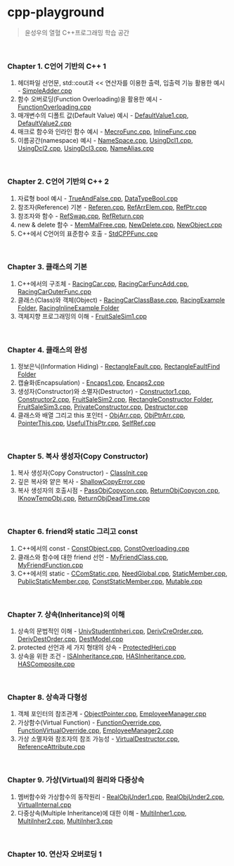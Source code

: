 # cpp-playground
> 윤성우의 열혈 C++프로그래밍 학습 공간
<br/> 

### Chapter 1. C언어 기반의 C++ 1
1. 헤더파일 선언문, std::cout과 << 연산자를 이용한 출력, 입출력 기능 활용한 예시 - [SimpleAdder.cpp](https://github.com/je-s0n/cpp-playground/blob/main/cp01/SimpleAdder.cpp)
2. 함수 오버로딩(Function Overloading)을 활용한 예시 - [FunctionOverloading.cpp](https://github.com/je-s0n/cpp-playground/blob/main/cp01/FunctionOverloading.cpp)
3. 매개변수의 디폴트 값(Default Value) 예시 - [DefaultValue1.cpp](https://github.com/je-s0n/cpp-playground/blob/main/cp01/DefaultValue1.cpp), [DefaultValue2.cpp](https://github.com/je-s0n/cpp-playground/blob/main/cp01/DefaultValue2.cpp)
4. 매크로 함수와 인라인 함수 예시 - [MecroFunc.cpp](https://github.com/je-s0n/cpp-playground/blob/main/cp01/MecroFunc.cpp), [InlineFunc.cpp](https://github.com/je-s0n/cpp-playground/blob/main/cp01/InlineFunc.cpp)
5. 이름공간(namespace) 예시 - [NameSpace.cpp](https://github.com/je-s0n/cpp-playground/blob/main/cp01/NameSpace.cpp), [UsingDcl1.cpp](https://github.com/je-s0n/cpp-playground/blob/main/cp01/UsingDcl1.cpp), [UsingDcl2.cpp](https://github.com/je-s0n/cpp-playground/blob/main/cp01/UsingDcl2.cpp), [UsingDcl3.cpp](https://github.com/je-s0n/cpp-playground/blob/main/cp01/UsingDcl3.cpp), [NameAlias.cpp](https://github.com/je-s0n/cpp-playground/blob/main/cp01/NameAlias.cpp)
<br/>

### Chapter 2. C언어 기반의 C++ 2
1. 자료형 bool 예시 - [TrueAndFalse.cpp](https://github.com/je-s0n/cpp-playground/blob/main/cp02/TrueAndFalse.cpp), [DataTypeBool.cpp](https://github.com/je-s0n/cpp-playground/blob/main/cp02/DataTypeBool.cpp)
2. 참조자(Reference) 기본 - [Referen.cpp](https://github.com/je-s0n/cpp-playground/blob/main/cp02/Referen.cpp), [RefArrElem.cpp](https://github.com/je-s0n/cpp-playground/blob/main/cp02/RefArrElem.cpp), [RefPtr.cpp](https://github.com/je-s0n/cpp-playground/blob/main/cp02/RefPtr.cpp)
3. 참조자와 함수 - [RefSwap.cpp](https://github.com/je-s0n/cpp-playground/blob/main/cp02/RefSwap.cpp), [RefReturn.cpp](https://github.com/je-s0n/cpp-playground/blob/main/cp02/RefReturn.cpp)
4. new & delete 함수 - [MemMalFree.cpp](https://github.com/je-s0n/cpp-playground/blob/main/cp02/MemMalFree.cpp), [NewDelete.cpp](https://github.com/je-s0n/cpp-playground/blob/main/cp02/NewDelete.cpp), [NewObject.cpp](https://github.com/je-s0n/cpp-playground/blob/main/cp02/NewObject.cpp)
5. C++에서 C언어의 표준함수 호출 - [StdCPPFunc.cpp](https://github.com/je-s0n/cpp-playground/blob/main/cp02/StdCPPFunc.cpp)
<br/>

### Chapter 3. 클래스의 기본
1) C++에서의 구조체 - [RacingCar.cpp](https://github.com/je-s0n/cpp-playground/blob/main/cp03/RacingCar.cpp), [RacingCarFuncAdd.cpp](https://github.com/je-s0n/cpp-playground/blob/main/cp03/RacingCarFuncAdd.cpp), [RacingCarOuterFunc.cpp](https://github.com/je-s0n/cpp-playground/blob/main/cp03/RacingCarOuterFunc.cpp)
2) 클래스(Class)와 객체(Object) - [RacingCarClassBase.cpp](https://github.com/je-s0n/cpp-playground/blob/main/cp03/RacingCarClassBase.cpp), [RacingExample Folder](https://github.com/je-s0n/cpp-playground/tree/main/cp03/RacingExample), [RacingInlineExample Folder](https://github.com/je-s0n/cpp-playground/tree/main/cp03/RacingInlineExample)
3) 객체지향 프로그래밍의 이해 - [FruitSaleSim1.cpp](https://github.com/je-s0n/cpp-playground/blob/main/cp03/FruitSaleSim1.cpp)
<br/>

### Chapter 4. 클래스의 완성
1) 정보은닉(Information Hiding) - [RectangleFault.cpp](https://github.com/je-s0n/cpp-playground/blob/main/cp04/RectangleFault.cpp), [RectangleFaultFind Folder](https://github.com/je-s0n/cpp-playground/tree/main/cp04/RectangleFaultFind)
2) 캡슐화(Encapsulation) - [Encaps1.cpp](https://github.com/je-s0n/cpp-playground/blob/main/cp04/Encaps1.cpp), [Encaps2.cpp](https://github.com/je-s0n/cpp-playground/blob/main/cp04/Encaps2.cpp)
3) 생성자(Constructor)와 소멸자(Destructor) - [Constructor1.cpp](https://github.com/je-s0n/cpp-playground/blob/main/cp04/Constructor1.cpp), [Constructor2.cpp](https://github.com/je-s0n/cpp-playground/blob/main/cp04/Constructor2.cpp), [FruitSaleSim2.cpp](https://github.com/je-s0n/cpp-playground/blob/main/cp04/FruitSaleSim2.cpp), [RectangleConstructor Folder](https://github.com/je-s0n/cpp-playground/tree/main/cp04/RectangleConstructor), [FruitSaleSim3.cpp](https://github.com/je-s0n/cpp-playground/blob/main/cp04/FruitSaleSim3.cpp), [PrivateConstructor.cpp](https://github.com/je-s0n/cpp-playground/blob/main/cp04/PrivateConstructor.cpp), [Destructor.cpp](https://github.com/je-s0n/cpp-playground/blob/main/cp04/Destructor.cpp)
4) 클래스와 배열 그리고 this 포인터 - [ObjArr.cpp](https://github.com/je-s0n/cpp-playground/blob/main/cp04/ObjArr.cpp), [ObjPtrArr.cpp](https://github.com/je-s0n/cpp-playground/blob/main/cp04/ObjPtrArr.cpp), [PointerThis.cpp](https://github.com/je-s0n/cpp-playground/blob/main/cp04/PointerThis.cpp), [UsefulThisPtr.cpp](https://github.com/je-s0n/cpp-playground/blob/main/cp04/UsefulThisPtr.cpp), [SelfRef.cpp](https://github.com/je-s0n/cpp-playground/blob/main/cp04/SelfRef.cpp)
<br/>

### Chapter 5. 복사 생성자(Copy Constructor)
1) 복사 생성자(Copy Constructor) - [ClassInit.cpp](https://github.com/je-s0n/cpp-playground/blob/main/cp05/ClassInit.cpp)
2) 깊은 복사와 얕은 복사 - [ShallowCopyError.cpp](https://github.com/je-s0n/cpp-playground/blob/main/cp05/ShallowCopyError.cpp)
3) 복사 생성자의 호출시점 - [PassObjCopycon.cpp](https://github.com/je-s0n/cpp-playground/blob/main/cp05/PassObjCopycon.cpp), [ReturnObjCopycon.cpp](https://github.com/je-s0n/cpp-playground/blob/main/cp05/ReturnObjCopycon.cpp), [IKnowTempObj.cpp](https://github.com/je-s0n/cpp-playground/blob/main/cp05/IKnowTempObj.cpp), [ReturnObjDeadTime.cpp](https://github.com/je-s0n/cpp-playground/blob/main/cp05/ReturnObjDeadTime.cpp) 
<br/>

### Chapter 6. friend와 static 그리고 const
1) C++에서의 const - [ConstObject.cpp](https://github.com/je-s0n/cpp-playground/blob/main/cp06/ConstObject.cpp), [ConstOverloading.cpp](https://github.com/je-s0n/cpp-playground/blob/main/cp06/ConstOverloading.cpp)
2) 클래스와 함수에 대한 friend 선언 - [MyFriendClass.cpp](https://github.com/je-s0n/cpp-playground/blob/main/cp06/MyFriendClass.cpp), [MyFriendFunction.cpp](https://github.com/je-s0n/cpp-playground/blob/main/cp06/MyFriendFunction.cpp)
3) C++에서의 static - [CComStatic.cpp](https://github.com/je-s0n/cpp-playground/blob/main/cp06/CComStatic.cpp), [NeedGlobal.cpp](https://github.com/je-s0n/cpp-playground/blob/main/cp06/NeedGlobal.cpp), [StaticMember.cpp](https://github.com/je-s0n/cpp-playground/blob/main/cp06/StaticMember.cpp), [PublicStaticMember.cpp](https://github.com/je-s0n/cpp-playground/blob/main/cp06/PublicStaticMember.cpp), [ConstStaticMember.cpp](https://github.com/je-s0n/cpp-playground/blob/main/cp06/ConstStaticMember.cpp), [Mutable.cpp](https://github.com/je-s0n/cpp-playground/blob/main/cp06/Mutable.cpp)
<br/>

### Chapter 7. 상속(Inheritance)의 이해
1) 상속의 문법적인 이해 - [UnivStudentInheri.cpp](https://github.com/je-s0n/cpp-playground/blob/main/cp07/UnivStudentInheri.cpp), [DerivCreOrder.cpp](https://github.com/je-s0n/cpp-playground/blob/main/cp07/DerivCreOrder.cpp), [DerivDestOrder.cpp](https://github.com/je-s0n/cpp-playground/blob/main/cp07/DerivDestOrder.cpp), [DestModel.cpp](https://github.com/je-s0n/cpp-playground/blob/main/cp07/DestModel.cpp)
2) protected 선언과 세 가지 형태의 상속 - [ProtectedHeri.cpp](https://github.com/je-s0n/cpp-playground/blob/main/cp07/ProtectedHeri.cpp)
3) 상속을 위한 조건 - [ISAInheritance.cpp](https://github.com/je-s0n/cpp-playground/blob/main/cp07/ISAInheritance.cpp), [HASInheritance.cpp](https://github.com/je-s0n/cpp-playground/blob/main/cp07/HASInheritance.cpp), [HASComposite.cpp](https://github.com/je-s0n/cpp-playground/blob/main/cp07/HASComposite.cpp)
<br/>

### Chapter 8. 상속과 다형성
1) 객체 포인터의 참조관계 - [ObjectPointer.cpp](https://github.com/je-s0n/cpp-playground/blob/main/cp08/ObjectPointer.cpp), [EmployeeManager.cpp](https://github.com/je-s0n/cpp-playground/blob/main/cp08/EmployeeManager.cpp)
2) 가상함수(Virtual Function) - [FunctionOverride.cpp](https://github.com/je-s0n/cpp-playground/blob/main/cp08/FunctionOverride.cpp), [FunctionVirtualOverride.cpp](https://github.com/je-s0n/cpp-playground/blob/main/cp08/FunctionVirtualOverride.cpp), [EmployeeManager2.cpp](https://github.com/je-s0n/cpp-playground/blob/main/cp08/EmployeeManager2.cpp)
3) 가상 소멸자와 참조자의 참조 가능성 - [VirtualDestructor.cpp](https://github.com/je-s0n/cpp-playground/blob/main/cp08/VirtualDestructor.cpp), [ReferenceAttribute.cpp](https://github.com/je-s0n/cpp-playground/blob/main/cp08/ReferenceAttribute.cpp)
<br/>

### Chapter 9. 가상(Virtual)의 원리와 다중상속
1) 멤버함수와 가상함수의 동작원리 - [RealObjUnder1.cpp](https://github.com/je-s0n/cpp-playground/blob/main/cp09/RealObjUnder1.cpp), [RealObjUnder2.cpp](https://github.com/je-s0n/cpp-playground/blob/main/cp09/RealObjUnder2.cpp), [VirtualInternal.cpp](https://github.com/je-s0n/cpp-playground/blob/main/cp09/VirtualInternal.cpp)
2) 다중상속(Multiple Inheritance)에 대한 이해 - [MultiInher1.cpp](https://github.com/je-s0n/cpp-playground/blob/main/cp09/MultiInher1.cpp), [MultiInher2.cpp](https://github.com/je-s0n/cpp-playground/blob/main/cp09/MultiInher2.cpp), [MultiInher3.cpp](https://github.com/je-s0n/cpp-playground/blob/main/cp09/MultiInher3.cpp)
<br/>

### Chapter 10. 연산자 오버로딩 1
<br/>
